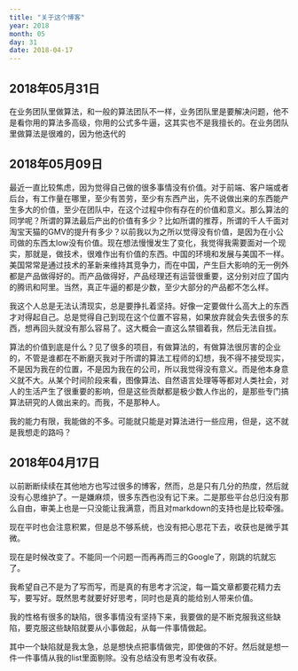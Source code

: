 ```yaml
---
title: "关于这个博客"
year: 2018
month: 05
day: 31
date: 2018-04-17
---
```


## 2018年05月31日
在业务团队里做算法，和一般的算法团队不一样，业务团队里是要解决问题，他不是看你用的算法多高级，你用的公式多牛逼，这其实也不是我擅长的。在业务团队里做算法是很难的，因为他迭代的


## 2018年05月09日

最近一直比较焦虑，因为觉得自己做的很多事情没有价值。对于前端、客户端或者后台，有工作量在哪里，至少有苦劳，至少有东西产出，先不说做出来的东西能产生多大的价值，至少在团队中，在这个过程中你有存在的价值和意义。那么算法的同学呢？所谓的算法最后产出的价值有多少？比如所谓的推荐，所谓的千人千面对淘宝天猫的GMV的提升有多少？以前我以为之所以觉得没有价值，是因为在小公司做的东西太low没有价值。现在想法慢慢发生了变化，我觉得我需要面对一个现实，那就是，做技术，很难作出有价值的东西。中国的环境和发展与美国不一样。美国常常是通过技术的革新来维持其竞争力，而在中国，产生巨大影响的无一例外都是产品做得好的。而产品做得好，产品经理还有运营很重要，这分别对应了国内的腾讯和阿里。当然，真正牛逼的都是少数，至少大部分的产品都不怎么样。

我这个人总是无法认清现实，总是要挣扎着坚持。好像一定要做什么高大上的东西才对得起自己。总是觉得自己到现在这个位置不容易，如果放弃就会失去很多的东西，想再回头就没有那么容易了。这大概会一直这么禁锢着我，然后无法自拔。

算法的价值到底是什么？见了很多的项目，有做算法的，有做算法很厉害的企业的，不管是谁都在不断磨灭我对于所谓的算法工程师的幻想，我不得不接受现实，不是因为我在的位置，不是因为我在的公司，所以我觉得没有意义。而是他本身意义就不大。从某个时间阶段来看，图像算法、自然语言处理等等都对人类社会，对人的生活产生了很重要的影响，但是这些贡献都是极少数人作出的，是那些专门搞算法研究的人做出来的。而我，不是那种人。

我的能力有限，我能做的不多。可能就只能是对算法进行一些应用，但是，这不就是我想走的路吗？

## 2018年04月17日

以前断断续续在其他地方也写过很多的博客，然而，总是只有几分的热度，然后就没有心思维护了。一是嫌麻烦，很多东西也没有记下来。二是那些平台总归没有那么自由，审美上也是一只没能让我满意，而且对markdown的支持也是比较牵强。

现在平时也会注意积累，但是总不够系统，也没有把心思花下去，收获也是微乎其微。

现在是时候改变了。不能同一个问题一而再再而三的Google了，刚跳的坑就忘了。

我希望自己不是为了写而写，而是真的有思考才沉淀，每一篇文章都要花精力去写，要写好。既然思考就要好好思考，同时也是真的能给别人带来价值。

我的性格有很多的缺陷，很多事情没有坚持下来，我要做的是不断克服我这些缺陷，要克服这些缺陷就要从小事做起，从每一件事情做起。

其中一个缺陷就是我太急，总是想快点把事情做完，即使做的不好。然后就是想一件一件事情从我的list里面剔除。没有总结没有思考没有收获。


